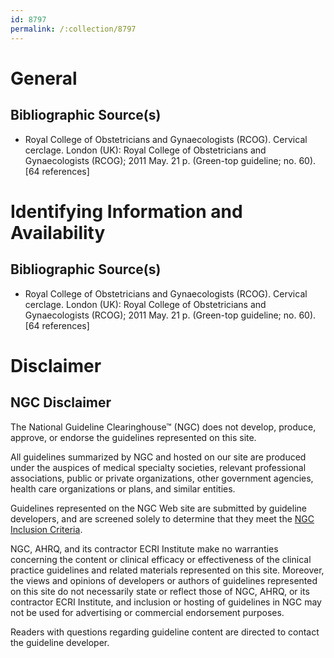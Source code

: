 ```yaml
---
id: 8797
permalink: /:collection/8797
---
```


# General

## Bibliographic Source(s)

- Royal College of Obstetricians and Gynaecologists (RCOG). Cervical cerclage. London (UK): Royal College of Obstetricians and Gynaecologists (RCOG); 2011 May. 21 p. (Green-top guideline; no. 60). [64 references]

# Identifying Information and Availability

## Bibliographic Source(s)

- Royal College of Obstetricians and Gynaecologists (RCOG). Cervical cerclage. London (UK): Royal College of Obstetricians and Gynaecologists (RCOG); 2011 May. 21 p. (Green-top guideline; no. 60). [64 references]

# Disclaimer

## NGC Disclaimer

The National Guideline Clearinghouse™ (NGC) does not develop, produce, approve, or endorse the guidelines represented on this site.

All guidelines summarized by NGC and hosted on our site are produced under the auspices of medical specialty societies, relevant professional associations, public or private organizations, other government agencies, health care organizations or plans, and similar entities.

Guidelines represented on the NGC Web site are submitted by guideline developers, and are screened solely to determine that they meet the [NGC Inclusion Criteria](/help-and-about/summaries/inclusion-criteria).

NGC, AHRQ, and its contractor ECRI Institute make no warranties concerning the content or clinical efficacy or effectiveness of the clinical practice guidelines and related materials represented on this site. Moreover, the views and opinions of developers or authors of guidelines represented on this site do not necessarily state or reflect those of NGC, AHRQ, or its contractor ECRI Institute, and inclusion or hosting of guidelines in NGC may not be used for advertising or commercial endorsement purposes.

Readers with questions regarding guideline content are directed to contact the guideline developer.

